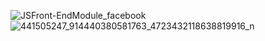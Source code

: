 
![JSFront-EndModule_facebook](https://github.com/user-attachments/assets/dd8541c3-5fc2-4d05-9503-119109706a44)
![441505247_914440380581763_4723432118638819916_n](https://github.com/user-attachments/assets/e7e12123-45e2-4796-8186-fe8ab84718a1)
